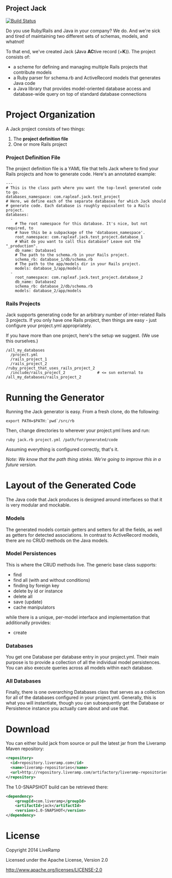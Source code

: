 Project Jack
------------

[![Build Status](https://travis-ci.org/LiveRamp/jack.svg?branch=master)](https://travis-ci.org/LiveRamp/jack)

Do you use Ruby/Rails and Java in your company? We do. And we're sick and tired of maintaining two different sets of schemas, models, and whatnot!

To that end, we've created Jack (**J**ava **AC**tive record (+**K**)). The project consists of:

- a scheme for defining and managing multiple Rails projects that contribute models
- a Ruby parser for schema.rb and ActiveRecord models that generates Java code
- a Java library that provides model-oriented database access and database-wide query on top of standard database connections

Project Organization
====

A Jack project consists of two things:

1. The **project definition file**
1. One or more Rails project

### Project Definition File ###

The project definition file is a YAML file that tells Jack where to find your Rails projects and how to generate code. Here's an annotated example:

    ---
    # This is the class path where you want the top-level generated code to go.
    databases_namespace: com.rapleaf.jack.test_project
    # Here, we define each of the separate databases for which Jack should 
    # generate code. Each database is roughly equivalent to a Rails project.
    databases: 
      -
        # The root namespace for this database. It's nice, but not required, to
        # have this be a subpackage of the 'databases_namespace'.
        root_namespace: com.rapleaf.jack.test_project.database_1
        # What do you want to call this database? Leave out the "_production". 
        db_name: Database1
        # The path to the schema.rb in your Rails project.
        schema_rb: database_1/db/schema.rb
        # The path to the app/models dir in your Rails project.
        models: database_1/app/models
      -
        root_namespace: com.rapleaf.jack.test_project.database_2
        db_name: Database2
        schema_rb: database_2/db/schema.rb
        models: database_2/app/models

### Rails Projects ###

Jack supports generating code for an arbitrary number of inter-related Rails 3 projects. If you only have one Rails project, then things are easy - just configure your project.yml appropriately.

If you have more than one project, here's the setup we suggest. (We use this ourselves.)

    /all_my_databases
      /project.yml 
      /rails_project_1
      /rails_project_2
    /ruby_project_that_uses_rails_project_2
      /include/rails_project_2              # <= svn external to /all_my_databases/rails_project_2


Running the Generator
====

Running the Jack generator is easy. From a fresh clone, do the following:

    export PATH=$PATH:`pwd`/src/rb

Then, change directories to wherever your project.yml lives and run:

    ruby jack.rb project.yml /path/for/generated/code

Assuming everything is configured correctly, that's it.

_Note: We know that the path thing stinks. We're going to improve this in a future version._

Layout of the Generated Code
====

The Java code that Jack produces is designed around interfaces so that it is very modular and mockable.

### Models ###

The generated models contain getters and setters for all the fields, as well as getters for detected associations. In contrast to ActiveRecord models, there are no CRUD methods on the Java models.

### Model Persistences ###

This is where the CRUD methods live. The generic base class supports:

- find
- find all (with and without conditions)
- finding by foreign key
- delete by id or instance
- delete all
- save (update)
- cache manipulators

while there is a unique, per-model interface and implementation that additionally provides:

- create

### Databases ###

You get one Database per database entry in your project.yml. Their main purpose is to provide a collection of all the individual model persistences. You can also execute queries across all models within each database.

### All Databases ###

Finally, there is one overarching Databases class that serves as a collection for all of the databases configured in your project.yml. Generally, this is what you will instantiate, though you can subsequently get the Database or Persistence instance you actually care about and use that.

Download
====
You can either build jack from source or pull the latest jar from the Liveramp Maven repository:

```xml
<repository>
  <id>repository.liveramp.com</id>
  <name>liveramp-repositories</name>
  <url>http://repository.liveramp.com/artifactory/liveramp-repositories</url>
</repository>
```

The 1.0-SNAPSHOT build can be retrieved there:

```xml
<dependency>
    <groupId>com.liveramp</groupId>
    <artifactId>jack</artifactId>
    <version>1.0-SNAPSHOT</version>
</dependency>
```

License
====

Copyright 2014 LiveRamp

Licensed under the Apache License, Version 2.0

http://www.apache.org/licenses/LICENSE-2.0
